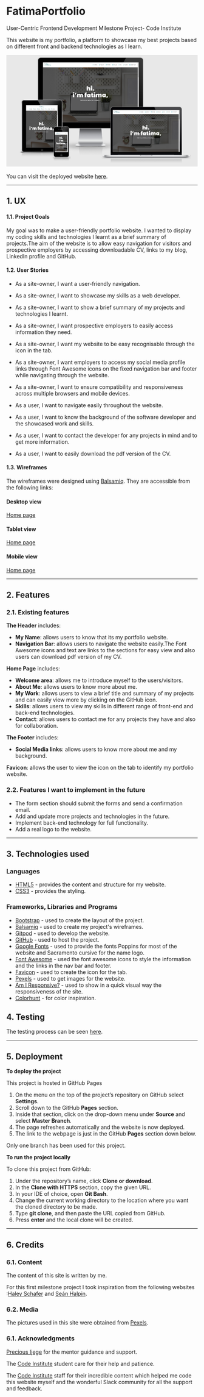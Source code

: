 # FatimaPortfolio
User-Centric Frontend Development Milestone Project- Code Institute


This website is my portfolio, a platform to showcase my best projects based on different front and backend technologies as I learn.

![Am-I-Responsive](testingfiles/amiresponsive.png)

You can visit the deployed website [here](https://fatimascoding2020.github.io/FatimaPortfolio/).

---

## 1. UX

#### 1.1. Project Goals

My goal was to make a user-friendly portfolio website. I wanted to display my coding skills and technologies I learnt as a brief summary of projects.The aim of the website is to allow easy navigation for visitors and prospective employers by accessing downloadable CV, links to my blog, LinkedIn profile and GitHub.


#### 1.2. User Stories

- As a site-owner, I want a user-friendly navigation.
- As a site-owner, I want to showcase my skills as a web developer.
- As a site-owner, I want to show a brief summary of my projects and technologies I learnt.
- As a site-owner, I want prospective employers to easily access information they need.
- As a site-owner, I want my website to be easy recognisable through the icon in the tab. 
- As a site-owner, I want employers to access my social media profile links through Font Awesome icons on the fixed navigation bar and footer while navigating through the website.
- As a site-owner, I want to ensure compatibility and responsiveness across multiple browsers and mobile devices.

- As a user, I want to navigate easily throughout the website.
- As a user, I want to know the background of the software developer and the showcased work and skills.
- As a user, I want to contact the developer for any projects in mind and to get more information.
- As a user, I want to easily download the pdf version of the CV.

#### 1.3. Wireframes
The wireframes were designed using [Balsamiq](https://balsamiq.com/). They are accessible from the following links:

#### Desktop view
[Home page](wireframes/Desktop-view/desktop-view.png) 
#### Tablet view
[Home page](wireframes/Tablet-view/Tablet-view.png) 
#### Mobile view
[Home page](wireframes/Mobile-view/Mobile-view.png) 


---


## 2. Features

### 2.1. Existing features

**The Header** includes:

- **My Name**: allows users to know that its my portfolio website.
- **Navigation Bar**: allows users to navigate the website easily.The Font Awesome icons and text are links to the sections for easy view and also users can download pdf version of my CV.


**Home Page** includes:

- **Welcome area**: allows me to introduce myself to the users/visitors.
- **About Me**: allows users to know more about me.
- **My Work**: allows users to view a brief title and summary of my projects and can easily view more by clicking on the GitHub icon.
- **Skills**: allows users to view my skills in different range of front-end and back-end technologies.
- **Contact**: allows users to contact me for any projects they have and also for collaboration.


**The Footer** includes:

- **Social Media links**: allows users to know more about me and my background.


**Favicon**: allows the user to view the icon on the tab to identify my portfolio website.

### 2.2. Features I want to implement in the future

- The form section should submit the forms and send a confirmation email.
- Add and update more projects and technologies in the future.
- Implement back-end technology for full functionality.
- Add a real logo to the website.


---

## 3. Technologies used

### Languages
- [HTML5](https://www.w3schools.com/html/) - provides the content and structure for my website.
- [CSS3](https://developer.mozilla.org/en-US/docs/Web/CSS) - provides the styling.

### Frameworks, Libraries and Programs
- [Bootstrap](https://getbootstrap.com/) - used to create the layout of the project.
- [Balsamiq](https://balsamiq.com/) - used to create my project's wireframes.
- [Gitpod](https://gitpod.io/) - used to develop the website.
- [GitHub](https://github.com/) - used to host the project.
- [Google Fonts](https://fonts.google.com/) - used to provide the fonts Poppins for most of the website and Sacramento cursive for the name logo.
- [Font Awesome](https://fontawesome.com/) - used the font awesome icons to style the information and the links in the nav bar and footer.
- [Favicon](https://www.favicon-generator.org//) - used to create the icon for the tab.
- [Pexels](https://www.pexels.com/) - used to get images for the website.
- [Am I Responsive?](http://ami.responsivedesign.is/) - used to show in a quick visual way the responsiveness of the site.
- [Colorhunt](https://colorhunt.co/palette/42191) - for color inspiration.



## 4. Testing

The testing process can be seen [here](TESTING.md).

---

## 5. Deployment

**To deploy the project**

This project is hosted in GitHub Pages

1. On the menu on the top of the project’s repository on GitHub select **Settings**.
2. Scroll down to the GitHub **Pages** section.
3. Inside that section, click on the drop-down menu under **Source** and select **Master Branch**.
4. The page refreshes automatically and the website is now deployed.
5. The link to the webpage is just in the GitHub **Pages** section down below.

Only one branch has been used for this project.

**To run the project locally**

To clone this project from GitHub:

1. Under the repository’s name, click **Clone or download**.
2. In the **Clone with HTTPS** section, copy the given URL.
3. In your IDE of choice, open **Git Bash**.
4. Change the current working directory to the location where you want the cloned directory to be made.
5. Type **git clone**, and then paste the URL copied from GitHub.
6. Press **enter** and the local clone will be created.

---

## 6. Credits

### 6.1. Content
The content of this site is written by me. 

For this first milestone project I took inspiration from the following websites :[Haley Schafer](https://www.haleyschafer.com/) and [Seán Halpin](https://www.seanhalpin.io/).

### 6.2. Media

The pictures used in this site were obtained from [Pexels](https://www.pexels.com/).

### 6.1. Acknowledgments

[Precious Ijege](https://www.linkedin.com/in/precious-ijege-908a00168/?originalSubdomain=ng) for the mentor guidance and support.

The [Code Institute](https://codeinstitute.net/) student care for their help and patience.

The [Code Institute](https://codeinstitute.net/) staff for their incredible content which helped me code this website myself and the wonderful Slack community for all the support and feedback.


